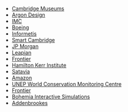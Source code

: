 - [Cambridge Museums](Cambridge_Museums "wikilink")
- [Argon Design](Argon_Design "wikilink")
- [IMC](IMC "wikilink")
- [Boeing](Boeing "wikilink")
- [Informetis](Informetis "wikilink")
- [Smart Cambridge](Smart_Cambridge "wikilink")
- [JP Morgan](JP_Morgan "wikilink")
- [Leapian](Leapian "wikilink")
- [Frontier](Frontier "wikilink")
- [Hamilton Kerr Institute](Hamilton_Kerr_Institute "wikilink")
- [Satavia](Satavia "wikilink")
- [Amazon](Amazon "wikilink")
- [UNEP World Conservation Monitoring
  Centre](UNEP_World_Conservation_Monitoring_Centre "wikilink")
- [Frontier](Frontier "wikilink")
- [Bohemia Interactive
  Simulations](Bohemia_Interactive_Simulations "wikilink")
- [Addenbrookes](Addenbrookes "wikilink")